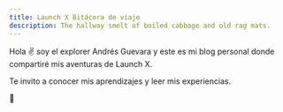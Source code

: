 ```yaml
---
title: Launch X Bitácora de viaje
description: The hallway smelt of boiled cabbage and old rag mats.
---
```


Hola ✌️  soy el explorer Andrés Guevara y este es mi blog personal donde compartiré mis aventuras de Launch X.

Te invito a conocer mis aprendizajes y leer mis experiencias.

🚀
